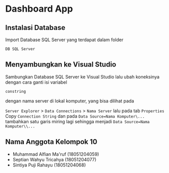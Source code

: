 # Dashboard App

## Instalasi Database

Import Database SQL Server yang terdapat dalam folder

```
DB SQL Server
```

## Menyambungkan ke Visual Studio

Sambungkan Database SQL Server ke Visual Studio lalu ubah koneksinya dengan cara ganti isi variabel

```
constring
```

dengan nama server di lokal komputer, yang bisa dilihat pada 

``Server Explorer`` > ``Data Connections`` > ``Nama Server`` lalu pada tab ``Properties`` Copy ``Connection String`` dan pada ``Data Source=Nama Komputer\...`` tambahkan satu garis miring lagi sehingga menjadi ``Data Source=Nama Komputer\\...``

## Nama Anggota Kelompok 10
- Muhammad Alfian Ma'ruf (18051204059)
- Septian Wahyu Tricahya (18051204077)
- Sintiya Puji Rahayu (18051204068)